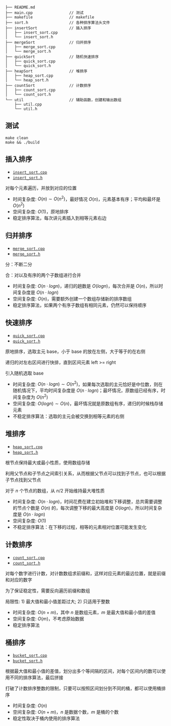 ```
├── README.md
├── main.cpp                // 测试
├── makefile                // makefile
├── sort.h                  // 各种排序算法头文件
├── insertSort              // 插入排序
│   ├── insert_sort.cpp
│   └── insert_sort.h
├── mergeSort               // 归并排序
│   ├── merge_sort.cpp
│   └── merge_sort.h
├── quickSort               // 随机快速排序
│   ├── quick_sort.cpp
│   └── quick_sort.h
├── heapSort                // 堆排序
│   ├── heap_sort.cpp
│   └── heap_sort.h
├── countSort               // 计数排序
│   ├── count_sort.cpp
│   └── count_sort.h
└── util                    // 辅助函数，创建和输出数组
    ├── util.cpp
    └── util.h
```

## 测试

```shell
make clean
make && ./build
```

## 插入排序

- [`insert_sort.cpp`](./insertSort/insert_sort.cpp)
- [`insert_sort.h`](./insertSort/insert_sort.h)

对每个元素遍历，并放到对应的位置

- 时间复杂度: $O(n)\sim{O(n^2)}$，最好情况 $O(n)$，元素基本有序；平均和最坏是 $O(n^2)$
- 空间复杂度: $O(1)$，原地排序
- 稳定排序算法，每次讲元素插入到相等元素右边


## 归并排序

- [`merge_sort.cpp`](./mergeSort/merge_sort.cpp)
- [`merge_sort.h`](./mergeSort/merge_sort.h)

分：不断二分

合：对以及有序的两个子数组进行合并

- 时间复杂度: $O(n\cdot{logn})$，递归的趟数是 $O(logn)$，每次合并是 $O(n)$，所以时间复杂度是 $O(n\cdot{logn})$
- 空间复杂度: $O(n)$，需要额外创建一个数组存储新的排序数组
- 稳定排序算法，如果两个有序子数组有相同元素，仍然可以保持顺序

## 快速排序

- [`quick_sort.cpp`](./quickSort/quick_sort.cpp)
- [`quick_sort.h`](./quickSort/quick_sort.h)

原地排序，选取主元 base，小于 base 的放在左侧，大于等于的在右侧

递归的对左右区间进行快排，直到区间元素 left >= right

引入随机选取 base

- 时间复杂度: $O(n\cdot{logn})\sim{O(n^2)}$，如果每次选取的主元恰好是中位数，则在随机情况下，平均时间复杂度是  $O(n\cdot{logn})$；最坏情况，原数组已经有序，时间复杂度为 $O(n^2)$
- 空间复杂度: $O(logn)\sim{O(n)}$，最坏情况就是原数组有序，递归的时候栈存储元素
- 不稳定排序算法：选取的主元会被交换到相等元素的右侧

## 堆排序

- [`heap_sort.cpp`](./heapSort/heap_sort.cpp)
- [`heap_sort.h`](./heapSort/heap_sort.h)

根节点保持最大或最小性质，使用数组存储

利用父节点和子节点之间索引关系，从而根据父节点可以找到子节点，也可以根据子节点找到父节点

对于 $n$ 个节点的数组，从 $n/2$ 开始维持最大堆性质

- 时间复杂度: $O(n\cdot{logn})$，时间花费在建立初始堆和下移调整，总共需要调整的节点个数是 $O(n)$ 的，每次调整下移的最大高度是 $O(logn)$，所以时间复杂度是 $O(n\cdot{logn})$
- 空间复杂度: $O(1)$
- 不稳定排序算法：在下移的过程，相等的元素相对位置可能发生变化


## 计数排序

- [`count_sort.cpp`](./countSort/count_sort.cpp)
- [`count_sort.h`](./countSort/count_sort.h)

对每个数字进行计数，对计数数组求前缀和，这样对应元素的最远位置，就是前缀和对应的数字

为了保证稳定性，需要反向遍历前缀和数组

局限性: 1) 最大值和最小值差距过大; 2) 只适用于整数

- 时间复杂度: $O(n+m)$，其中 $n$ 是数组元素，$m$ 是最大值和最小值的差值
- 空间复杂度: $O(m)$，不考虑原始数据
- 稳定排序算法


## 桶排序

- [`bucket_sort.cpp`](./bucketSort/bucket_sort.cpp)
- [`bucket_sort.h`](./bucketSort/bucket_sort.h)

根据最大值和最小值的差值，划分出多个等间隔的区间，对每个区间内的数可以使用不同的排序算法，最后拼接

打破了计数排序整数的限制，只要可以按照区间划分到不同的桶，都可以使用桶排序

- 时间复杂度: $O(n)$
- 空间复杂度: $O(n+m)$，$n$ 是数据个数，$m$ 是桶的个数
- 稳定性取决于桶内使用的排序算法
